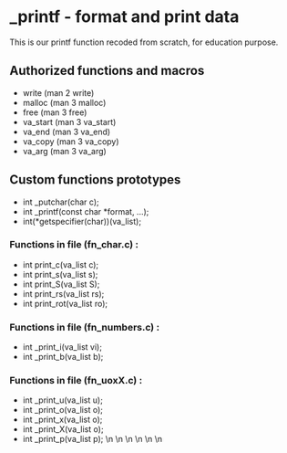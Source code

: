 # _printf - format and print data
This is our printf function recoded from scratch, for education purpose.
## Authorized functions and macros
* write (man 2 write)
* malloc (man 3 malloc)
* free (man 3 free)
* va_start (man 3 va_start)
* va_end (man 3 va_end)
* va_copy (man 3 va_copy)
* va_arg (man 3 va_arg)
## Custom functions prototypes
* int \_putchar(char c);
* int \_printf(const char \*format, ...);
* int(\*getspecifier(char))(va\_list);
### Functions in file (fn\_char.c) :
* int print_c(va\_list c);
* int print_s(va\_list s);
* int print_S(va\_list S);
* int print\_rs(va\_list rs);
* int print\_rot(va\_list ro);
### Functions in file (fn\_numbers.c) : 
* int _print_i(va_list vi);
* int _print_b(va_list b);
### Functions in file (fn_uoxX.c) :
* int _print_u(va_list u);
* int _print_o(va_list o);
* int _print_x(va_list o);
* int _print_X(va_list o);
* int _print_p(va_list p);
\n
\n
\n
\n
\n
\n
